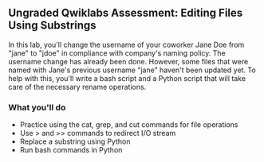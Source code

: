 ## Ungraded Qwiklabs Assessment: Editing Files Using Substrings

In this lab, you'll change the username of your coworker Jane Doe from "jane" to "jdoe" in compliance with company's naming policy. The username change has already been done. However, some files that were named with Jane's previous username "jane" haven't been updated yet. To help with this, you'll write a bash script and a Python script that will take care of the necessary rename operations.

### What you'll do

* Practice using the cat, grep, and cut commands for file operations
* Use > and >> commands to redirect I/O stream
* Replace a substring using Python
* Run bash commands in Python
